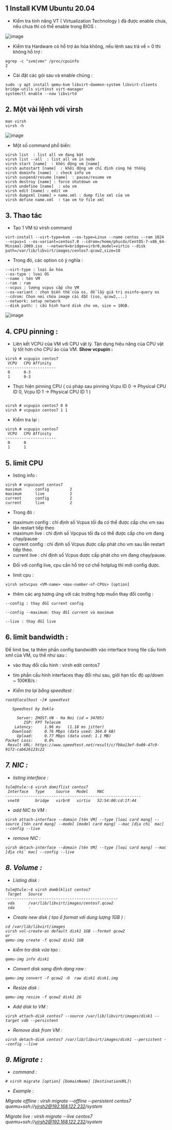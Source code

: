 ## 1 Install KVM Ubuntu 20.04

- Kiểm tra tính năng VT ( Virtualization Technology ) đã được enable chưa, nếu chưa thì có thể enable trong BIOS :


![image](https://user-images.githubusercontent.com/83824403/178930721-0e96f007-351f-4af0-bf7f-fea08f238dbe.png)




- Kiểm tra Hardware có hỗ trợ ảo hóa không, nếu lệnh sau trả về = 0 thì không hỗ trợ :

```
egrep -c "svm|vmx" /proc/cpuinfo
2

```

- Cài đặt các gói sau và enable chúng :

```
sudo -y apt install qemu-kvm libvirt-daemon-system libvirt-clients bridge-utils virtinst virt-manager
systemctl enable --now libvirtd
```

## 2. Một vài lệnh với virsh


```
man virsh
virsh -h
```

![image](https://user-images.githubusercontent.com/83824403/178931582-eeaf2952-b568-4735-9c1b-b36d3861a157.png)



- Một số command phổ biến:

```
virsh list  : list all vm đang bật
virsh list --all  : list all vm in node
virsh start [name]  : khởi động vm [name]
virsh autostart [name]  : khởi động vm chỉ định cùng hệ thống
virsh dominfo [name]  : check info vm
virsh suspend/resume [name]  : pause/resume vm
virsh destroy [name] : force shutdown vm
virsh undefine [name]  : xóa vm
virsh edit [name] : edit vm
virsh dumpxml [name] > name.xml : dump file xml của vm
virsh define name.xml  : tạo vm từ file xml
```



## 3. Thao tác

- Tạo 1 VM từ virsh command

```
virt-install --virt-type=kvm --os-type=Linux --name centos --ram 1024 --vcpus=1 --os-variant=centos7.0 --cdrom=/home/phucdv/CentOS-7-x86_64-Minimal-2009.iso  --network=bridge=virbr0,model=virtio --disk path=/var/lib/libvirt/images/centos7.qcow2,size=10
```

- Trong đó, các option có ý nghĩa :

```
--virt-type : loại ảo hóa
--os-type : loại OS
--name : tên VM
--ram : ram
--vcpus : lượng vcpus cấp cho VM
--os-variant : chọn biến thế của os, để lấy giá trị osinfo-query os
--cdrom: Chọn nơi chứa image cài đặt (iso, qcow2,...)
--network: setup network
--disk path: : cấu hình hard disk cho vm, size = 10GB.
```


![image](https://user-images.githubusercontent.com/83824403/178938540-43c077f5-aa0d-40e9-a36e-7e7d1168db1f.png)




## 4. CPU pinning :

- Liên kết VCPU của VM với CPU vật lý. Tận dụng hiệu năng của CPU vật lý tốt hơn cho CPU ảo của VM.
**Show vcpupin :**

```
virsh # vcpupin centos7 
 VCPU   CPU Affinity
----------------------
 0      0-3
 1      0-3

```

- Thực hiện pinning CPU ( cú pháp sau pinning Vcpu ID 0 -> Physical CPU ID 0, Vcpu ID 1 -> Physical CPU ID 1 )
```

virsh # vcpupin centos7 0 0
virsh # vcpupin centos7 1 1
```


- Kiểm tra lại :

```
virsh # vcpupin centos7 
 VCPU   CPU Affinity
----------------------
 0      0
 1      1
```


## 5. limit CPU

- listing info :

```
virsh # vcpucount centos7 
maximum      config         2
maximum      live           2
current      config         2
current      live           2
```


- Trong đó :

+ maximum config : chỉ định số Vcpus tối đa có thể được cấp cho vm sau lần restart tiếp theo
+ maximum live : chỉ định số Vpcpus tối đa có thể được cấp cho vm đang chạy/pause
+ current config : chỉ định số Vcpus được cấp phát cho vm sau lần restart tiếp theo.
+ current live : chỉ định số Vcpus được cấp phát cho vm đang chạy/pause.


- Đối với config live, cpu cần hỗ trợ cơ chế hotplug thì mới config được.

-  limit cpu :

```
virsh setvcpus <VM-name> <max-number-of-CPUs> [option]
```


- thêm các arg tương ứng với các trường hợp muốn thay đổi config :

```
--config : thay đổi current config

--config --maximum: thay đổi current và maximum

--live : thay đổi live
```



## 6. limit bandwidth :

Để limit bw, ta thêm phần config bandwidth vào interface trong file cấu hình xml của VM, cụ thể như sau :

- vào thay đổi cấu hình : virsh edit centos7

- tìm phần cấu hình interfaces thay đổi như sau, giới hạn tốc độ up/down ~ 100KB/s  :




<interface type='bridge'>
      <mac address='52:54:00:cd:1f:44'/>
      <source bridge='virbr0'/>
      <bandwidth>
        <inbound average='100' peak='100' burst='100'/>
        <outbound average='100' peak='1000' burst='100'/>
      </bandwidth>
      <model type='virtio'/>
      <address type='pci' domain='0x0000' bus='0x01' slot='0x00' function='0x0'/>
    </interface>



- Kiểm tra lại bằng speedtest :

```
root@localhost ~]# speedtest

   Speedtest by Ookla

     Server: ZHOST.VN - Ha Noi (id = 34705)
        ISP: FPT Telecom
    Latency:     1.96 ms   (1.18 ms jitter)
   Download:     0.76 Mbps (data used: 364.0 kB)                               
     Upload:     0.77 Mbps (data used: 1.1 MB)                               
Packet Loss:     0.0%
 Result URL: https://www.speedtest.net/result/c/fbba13ef-9a09-47c9-9172-cab626123c22
 ```



## 7. NIC :

- listing interface :

```
tule@tule:~$ virsh domiflist centos7 
 Interface   Type     Source   Model    MAC
-----------------------------------------------------------
 vnet0       bridge   virbr0   virtio   52:54:00:cd:1f:44

```

- add NIC to VM :

```
virsh attach-interface --domain [tên VM] --type [loại card mạng] --source [tên card mạng] --model [model card mạng] --mac [địa chỉ mac] --config --live
```


- remove NIC :

```
virsh detach-interface --domain [tên VM] --type [loại card mạng] --mac [địa chỉ mac] --config --live
```


## 8. Volume :

- Listing disk :

```
tule@tule:~$ virsh domblklist centos7 
 Target   Source
-------------------------------------------------
 vda      /var/lib/libvirt/images/centos7.qcow2
 sda      -

```

- Create new disk ( tạo ổ format  với dung lượng 1GB ) :

```
cd /var/lib/libvirt/images 
virsh vol-create-as default disk1 1GB --format qcow2
or
qemu-img create -f qcow2 disk1 1GB 

```

- kiểm tra disk vừa tạo :

```
qemu-img info disk1
```



- Convert disk sang định dạng raw :

```
qemu-img convert -f qcow2 -O  raw disk1 disk1.img

```

- Resize disk :

```
qemu-img resize -f qcow2 disk1 2G

```

- Add disk to VM :

```
virsh attach-disk centos7 --source /var/lib/libvirt/images/disk1 --target vdb --persistent
```


- Remove disk from VM :


```
virsh detach-disk centos7 /var/lib/libvirt/images/disk1 --persistent --config --live
```


## 9. Migrate :

- command :

```
# virsh migrate [option] [DomainName] [DestinationURL]\
```

- Example :

MIgrate offline : virsh migrate --offline --persistent centos7 quemu+ssh://virsh2@192.168.122.232/system

Migrate live : virsh migrate --live centos7 quemu+ssh://virsh2@192.168.122.232/system
